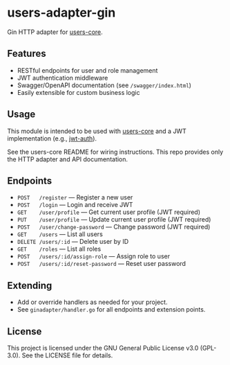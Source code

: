 
# users-adapter-gin

Gin HTTP adapter for [users-core](https://github.com/DrWeltschmerz/users-core).

## Features
- RESTful endpoints for user and role management
- JWT authentication middleware
- Swagger/OpenAPI documentation (see `/swagger/index.html`)
- Easily extensible for custom business logic

## Usage

This module is intended to be used with [users-core](https://github.com/DrWeltschmerz/users-core) and a JWT implementation (e.g., [jwt-auth](https://github.com/DrWeltschmerz/jwt-auth)).

See the users-core README for wiring instructions. This repo provides only the HTTP adapter and API documentation.

## Endpoints

- `POST   /register` — Register a new user
- `POST   /login` — Login and receive JWT
- `GET    /user/profile` — Get current user profile (JWT required)
- `PUT    /user/profile` — Update current user profile (JWT required)
- `POST   /user/change-password` — Change password (JWT required)
- `GET    /users` — List all users
- `DELETE /users/:id` — Delete user by ID
- `GET    /roles` — List all roles
- `POST   /users/:id/assign-role` — Assign role to user
- `POST   /users/:id/reset-password` — Reset user password

## Extending

- Add or override handlers as needed for your project.
- See `ginadapter/handler.go` for all endpoints and extension points.

## License

This project is licensed under the GNU General Public License v3.0 (GPL-3.0). See the LICENSE file for details.



